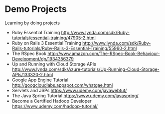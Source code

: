 Demo Projects
=============

Learning by doing projects

* Ruby Essential Training http://www.lynda.com/sdk/Ruby-tutorials/essential-training/47905-2.html
* Ruby on Rails 3 Essential Training http://www.lynda.com/sdk/Ruby-Rails-tutorials/Ruby-Rails-3-Essential-Training/55960-2.html
* The RSpec Book http://www.amazon.com/The-RSpec-Book-Behaviour-Development/dp/1934356379
* Up and Running with Cloud Storage APIs http://www.lynda.com/sdk/Azure-tutorials/Up-Running-Cloud-Storage-APIs/133320-2.html
* Google App Engine Tutorial http://googcloudlabs.appspot.com/whatgae.html
* Servlets and JSPs https://www.udemy.com/javawebtut/
* The Java Spring Tutorial https://www.udemy.com/javaspring/
* Become a Certified Hadoop Developer https://www.udemy.com/hadoop-tutorial/
